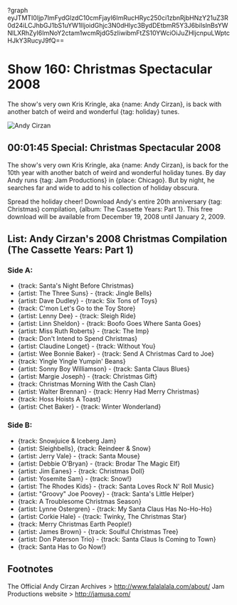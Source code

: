 ?graph eyJTMTI0Ijp7ImFydGlzdC10cmFjayI6ImRucHRyc250ci1zbnRjbHNzY21uZ3R0d24iLCJhbGJ1bS1uYW1lIjoidGhjc3N0dHlyc3BydDEtbmR5Y3J6biIsInBsYWNlLXRhZyI6ImNoY2ctam1wcmRjdG5zIiwibmFtZS10YWciOiJuZHljcnpuLWptcHJkY3RucyJ9fQ==

# Show 160: Christmas Spectacular 2008
The show's very own Kris Kringle, aka {name: Andy Cirzan}, is back with another batch of weird and wonderful {tag: holiday} tunes. 

![Andy Cirzan](http://static.soundopinions.org/images/2008/andy-cirzan-santa.jpg)

## 00:01:45 Special: Christmas Spectacular 2008
The show's very own Kris Kringle, aka {name: Andy Cirzan}, is back for the 10th year with another batch of weird and wonderful holiday tunes. By day Andy runs {tag: Jam Productions} in {place: Chicago}. But by night, he searches far and wide to add to his collection of holiday obscura.

Spread the holiday cheer! Download Andy's entire 20th anniversary {tag: Christmas} compilation, {album: The Cassette Years: Part 1}. This free download will be available from December 19, 2008 until January 2, 2009.

## List: Andy Cirzan's 2008 Christmas Compilation (The Cassette Years: Part 1)

### Side A:
- {track: Santa's Night Before Christmas}
- {artist: The Three Suns} - {track: Jingle Bells}
- {artist: Dave Dudley} - {track: Six Tons of Toys}
- {track: C'mon Let's Go to the Toy Store}
- {artist: Lenny Dee} - {track: Sleigh Ride}
- {artist: Linn Sheldon} - {track: Boofo Goes Where Santa Goes}
- {artist: Miss Ruth Roberts} - {track: The Imp}
- {track: Don't Intend to Spend Christmas}
- {artist: Claudine Longet} - {track: Without You}
- {artist: Wee Bonnie Baker} - {track: Send A Christmas Card to Joe}
- {track: Yingle Yingle Yumpin' Beans}
- {artist: Sonny Boy Williamson} - {track: Santa Claus Blues}
- {artist: Margie Joseph} - {track: Christmas Gift}
- {track: Christmas Morning With the Cash Clan}
- {artist: Walter Brennan} - {track: Henry Had Merry Christmas}
- {track: Hoss Hoists A Toast}
- {artist: Chet Baker} - {track: Winter Wonderland}

### Side B:
- {track: Snowjuice & Iceberg Jam}
- {artist: Sleighbells}, {track: Reindeer & Snow}
- {artist: Jerry Vale} - {track: Santa Mouse}
- {artist: Debbie O'Bryan} - {track: Brodar The Magic Elf}
- {artist: Jim Eanes} - {track: Christmas Doll}
- {artist: Yosemite Sam} - {track: Snow!}
- {artist: The Rhodes Kids} - {track: Santa Loves Rock N' Roll Music}
- {artist: "Groovy" Joe Poovey} - {track: Santa's Little Helper}
- {track: A Troublesome Christmas Season}
- {artist: Lynne Ostergren} - {track: My Santa Claus Has No-Ho-Ho}
- {artist: Corkie Hale} - {track: Twinky, The Christmas Star}
- {track: Merry Christmas Earth People!}
- {artist: James Brown} - {track: Soulful Christmas Tree}
- {artist: Don Paterson Trio} - {track: Santa Claus Is Coming to Town}
- {track: Santa Has to Go Now!}

## Footnotes 
The Official Andy Cirzan Archives > http://www.falalalala.com/about/
Jam Productions website > http://jamusa.com/
